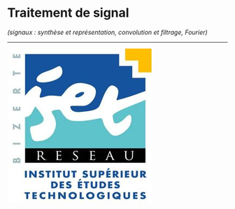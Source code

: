 # Traitement de signal
*(signaux : synthèse et représentation, convolution et filtrage, Fourier)*

------
![ISET de Bizerte](logo-isetbz.png)
